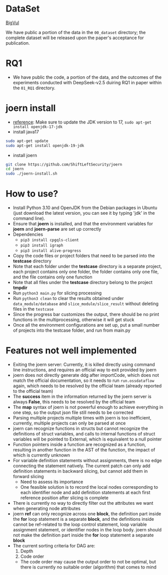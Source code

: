 # DataSet
[BigVul](https://github.com/ZeoVan/MSR_20_Code_Vulnerability_CSV_Dataset)

We have public a portion of the data in the `00_dataset` directory; the complete dataset will be released upon the paper's acceptance for publication.

# RQ1
- We have public the code, a portion of the data, and the outcomes of the experiments conducted with DeepSeek-v2.5 duiring RQ1 in paper within the `01_RQ1` directory.

# joern install

* [reference](https://www.anquanke.com/post/id/236184): Make sure to update the JDK version to 17, `sudo apt-get install openjdk-17-jdk`
* install java17

```bash
sudo apt-get update
sudo apt-get install openjdk-19-jdk
```

* install joern

```bash
git clone https://github.com/ShiftLeftSecurity/joern
cd joern
sudo ./joern-install.sh
```

# How to use?
- Install Python 3.10 and OpenJDK from the Debian packages in Ubuntu (just download the latest version, you can see it by typing 'jdk' in the command line).
- Ensure that **joern** is installed, and that the environment variables for **joern** and **joern-parse** are set up correctly
- Dependencies
    - `pip3 install cpgqls-client`
    - `pip3 install igraph`
    - `pip3 install alive-progress`
- Copy the code files or project folders that need to be parsed into the **testcase** directory
- Note that each folder under the **testcase** directory is a separate project, each project contains only one folder, the folder contains only one file, and the file contains only one function
- Note that all files under the **testcase** directory belong to the project **tmpdir**
- Run `python3 main.py` for slicing processing
- Run `python3 clean` to clear the results obtained under `data_module/database` and `slice_module/slice_result` without deleting files in the `testcase`
- Since the progress bar customizes the output, there should be no print functions in the multiprocessing, otherwise it will get stuck
- Once all the environment configurations are set up, put a small number of projects into the testcase folder, and run from main.py



# Features not well implemented
- Exiting the joern server: Currently, it is killed directly using command line instructions, and requires an official way to exit provided by joern
- joern does not directly generate ddg after importCode, which does not match the official documentation, so it needs to run `run.ossdataflow` again, which needs to be resolved by the official team (already reported to the official team)
- The **success** item in the information returned by the joern server is always **False**, this needs to be resolved by the official team
- The **map** syntax of joern is not powerful enough to achieve everything in one step, so the output json file still needs to be corrected
- Parsing multiple projects multiple times with joern is too inefficient, currently, multiple projects can only be parsed at once
- joern can recognize functions in structs but cannot recognize the definitions of struct variables, and calls to internal functions of struct variables will be pointed to External, which is equivalent to a null pointer
- Function pointers inside a function are recognized as a function, resulting in another function in the AST of the function, the impact of which is currently unknown
- For variable definition statements without assignments, there is no edge connecting the statement natively. The current patch can only add definition statements in backward slicing, but cannot add them in forward slicing
    - Need to assess its importance
    - One feasible solution is to record the local nodes corresponding to each identifier node and add definition statements at each first reference position after slicing is complete
- There is currently no way to directly filter out the attributes we want when generating node attributes
- joern **ref** can only recognize across one **block**, the definition part inside the **for** loop statement is a separate **block**, and the definitions inside cannot be ref-related to the loop control statement, loop variable assignment statement, or identifier nodes in the loop body. joern should not make the definition part inside the **for** loop statement a separate **block**
- The current sorting criteria for DAG are:
    1. Depth
    2. Code order
    - The code order may cause the output order to not be optimal, but there is currently no suitable order (algorithm) that comes to mind
